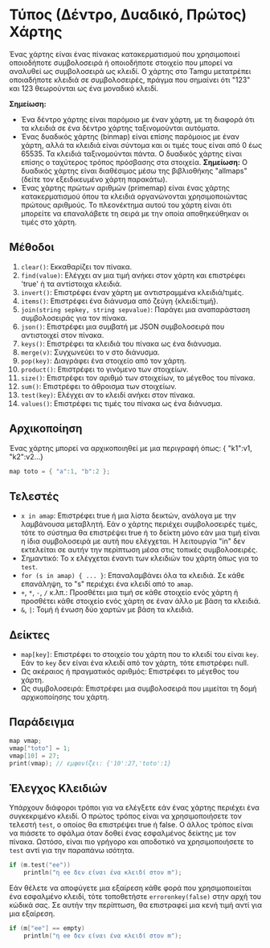# Τύπος (Δέντρο, Δυαδικό, Πρώτος) Χάρτης

Ένας χάρτης είναι ένας πίνακας κατακερματισμού που χρησιμοποιεί οποιοδήποτε συμβολοσειρά ή οποιοδήποτε στοιχείο που μπορεί να αναλυθεί ως συμβολοσειρά ως κλειδί. Ο χάρτης στο Tamgu μετατρέπει οποιαδήποτε κλειδιά σε συμβολοσειρές, πράγμα που σημαίνει ότι "123" και 123 θεωρούνται ως ένα μοναδικό κλειδί.

**Σημείωση:**
- Ένα δέντρο χάρτης είναι παρόμοιο με έναν χάρτη, με τη διαφορά ότι τα κλειδιά σε ένα δέντρο χάρτης ταξινομούνται αυτόματα.
- Ένας δυαδικός χάρτης (binmap) είναι επίσης παρόμοιος με έναν χάρτη, αλλά τα κλειδιά είναι σύντομα και οι τιμές τους είναι από 0 έως 65535. Τα κλειδιά ταξινομούνται πάντα. Ο δυαδικός χάρτης είναι επίσης ο ταχύτερος τρόπος πρόσβασης στα στοιχεία.
**Σημείωση:** Ο δυαδικός χάρτης είναι διαθέσιμος μέσω της βιβλιοθήκης "allmaps" (δείτε τον εξειδικευμένο χάρτη παρακάτω).
- Ένας χάρτης πρώτων αριθμών (primemap) είναι ένας χάρτης κατακερματισμού όπου τα κλειδιά οργανώνονται χρησιμοποιώντας πρώτους αριθμούς. Το πλεονέκτημα αυτού του χάρτη είναι ότι μπορείτε να επαναλάβετε τη σειρά με την οποία αποθηκεύθηκαν οι τιμές στο χάρτη.

## Μέθοδοι
1. `clear()`: Εκκαθαρίζει τον πίνακα.
2. `find(value)`: Ελέγχει αν μια τιμή ανήκει στον χάρτη και επιστρέφει 'true' ή τα αντίστοιχα κλειδιά.
3. `invert()`: Επιστρέφει έναν χάρτη με αντιστραμμένα κλειδιά/τιμές.
4. `items()`: Επιστρέφει ένα διάνυσμα από ζεύγη {κλειδί:τιμή}.
5. `join(string sepkey, string sepvalue)`: Παράγει μια αναπαράσταση συμβολοσειράς για τον πίνακα.
6. `json()`: Επιστρέφει μια συμβατή με JSON συμβολοσειρά που αντιστοιχεί στον πίνακα.
7. `keys()`: Επιστρέφει τα κλειδιά του πίνακα ως ένα διάνυσμα.
8. `merge(v)`: Συγχωνεύει το v στο διάνυσμα.
9. `pop(key)`: Διαγράφει ένα στοιχείο από τον χάρτη.
10. `product()`: Επιστρέφει το γινόμενο των στοιχείων.
11. `size()`: Επιστρέφει τον αριθμό των στοιχείων, το μέγεθος του πίνακα.
12. `sum()`: Επιστρέφει το άθροισμα των στοιχείων.
13. `test(key)`: Ελέγχει αν το κλειδί ανήκει στον πίνακα.
14. `values()`: Επιστρέφει τις τιμές του πίνακα ως ένα διάνυσμα.

## Αρχικοποίηση
Ένας χάρτης μπορεί να αρχικοποιηθεί με μια περιγραφή όπως: { "k1":v1, "k2":v2...}
```cpp
map toto = { "a":1, "b":2 };
```

## Τελεστές
- `x in amap`: Επιστρέφει true ή μια λίστα δεικτών, ανάλογα με την λαμβάνουσα μεταβλητή. Εάν ο χάρτης περιέχει συμβολοσειρές τιμές, τότε το σύστημα θα επιστρέψει true ή το δείκτη μόνο εάν μια τιμή είναι η ίδια συμβολοσειρά με αυτή που ελέγχεται. Η λειτουργία "in" δεν εκτελείται σε αυτήν την περίπτωση μέσα στις τοπικές συμβολοσειρές.
- Σημαντικό: Το x ελέγχεται έναντι των κλειδιών του χάρτη όπως για το `test`.
- `for (s in amap) { ... }`: Επαναλαμβάνει όλα τα κλειδιά. Σε κάθε επανάληψη, το "s" περιέχει ένα κλειδί από το `amap`.
- `+`, `*`, `-`, `/` κ.λπ.: Προσθέτει μια τιμή σε κάθε στοιχείο ενός χάρτη ή προσθέτει κάθε στοιχείο ενός χάρτη σε έναν άλλο με βάση τα κλειδιά.
- `&`, `|`: Τομή ή ένωση δύο χαρτών με βάση τα κλειδιά.

## Δείκτες
- `map[key]`: Επιστρέφει το στοιχείο του χάρτη που το κλειδί του είναι `key`. Εάν το `key` δεν είναι ένα κλειδί από τον χάρτη, τότε επιστρέφει null.
- Ως ακέραιος ή πραγματικός αριθμός: Επιστρέφει το μέγεθος του χάρτη.
- Ως συμβολοσειρά: Επιστρέφει μια συμβολοσειρά που μιμείται τη δομή αρχικοποίησης του χάρτη.

## Παράδειγμα
```cpp
map vmap;
vmap["toto"] = 1;
vmap[10] = 27;
print(vmap); // εμφανίζει: {'10':27,'toto':1}
```

## Έλεγχος Κλειδιών
Υπάρχουν διάφοροι τρόποι για να ελέγξετε εάν ένας χάρτης περιέχει ένα συγκεκριμένο κλειδί. Ο πρώτος τρόπος είναι να χρησιμοποιήσετε τον τελεστή `test`, ο οποίος θα επιστρέψει true ή false. Ο άλλος τρόπος είναι να πιάσετε το σφάλμα όταν δοθεί ένας εσφαλμένος δείκτης με τον πίνακα. Ωστόσο, είναι πιο γρήγορο και αποδοτικό να χρησιμοποιήσετε το `test` αντί για την παραπάνω ισότητα.
```cpp
if (m.test("ee"))
    println("η ee δεν είναι ένα κλειδί στον m");
```
Εάν θέλετε να αποφύγετε μια εξαίρεση κάθε φορά που χρησιμοποιείται ένα εσφαλμένο κλειδί, τότε τοποθετήστε `erroronkey(false)` στην αρχή του κώδικά σας. Σε αυτήν την περίπτωση, θα επιστραφεί μια κενή τιμή αντί για μια εξαίρεση.
```cpp
if (m["ee"] == empty)
    println("η ee δεν είναι ένα κλειδί στον m");
```